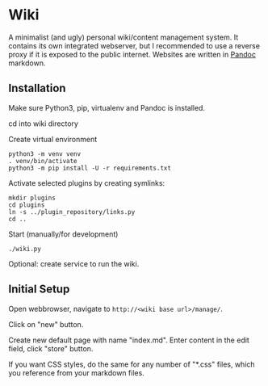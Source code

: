 # Wiki

A minimalist (and ugly) personal wiki/content management system. It contains its own integrated webserver, but I recommended to use a reverse proxy if it is exposed to the public internet. Websites are written in [Pandoc](https://pandoc.org/MANUAL.html#pandocs-markdown) markdown.


## Installation

Make sure Python3, pip, virtualenv and Pandoc is installed.

cd into wiki directory

Create virtual environment

    python3 -m venv venv
    . venv/bin/activate
    python3 -m pip install -U -r requirements.txt

Activate selected plugins by creating symlinks:

    mkdir plugins
    cd plugins
    ln -s ../plugin_repository/links.py
    cd ..

Start (manually/for development)

    ./wiki.py

Optional: create service to run the wiki.


## Initial Setup

Open webbrowser, navigate to `http://<wiki base url>/manage/`.

Click on "new" button.

Create new default page with name "index.md". Enter content in the edit field, click "store" button.

If you want CSS styles, do the same for any number of "\*.css" files, which you reference from your markdown files.

